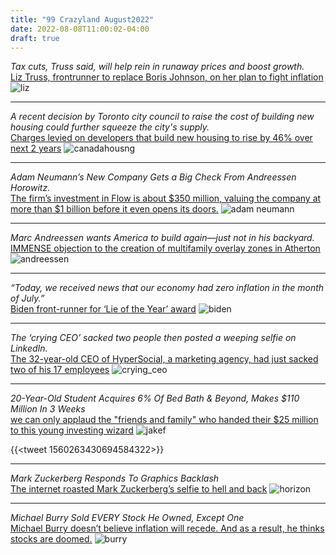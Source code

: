 ```yaml
---
title: "99 Crazyland August2022"
date: 2022-08-08T11:00:02-04:00
draft: true
---
```


_Tax cuts, Truss said, will help rein in runaway prices and boost growth._<br/>
[Liz Truss, frontrunner to replace Boris Johnson, on her plan to fight inflation](https://www.cnn.com/2022/08/08/economy/liz-truss-economic-plan-flaws/index.html)
![liz](/images/liz.jpg)

----


_A recent decision by Toronto city council to raise the cost of building new housing could further squeeze the city's supply._
<br/>
[Charges levied on developers that build new housing to rise by 46% over next 2 years](https://www.cbc.ca/news/canada/toronto/toronto-development-fee-increase-1.6544780)
![canadahousng](/images/canadahousing.webp)

----
_Adam Neumann’s New Company Gets a Big Check From Andreessen Horowitz._
<br/>
[The firm’s investment in Flow is about $350 million, valuing the company at more than $1 billion before it even opens its doors.](https://www.nytimes.com/2022/08/15/business/dealbook/adam-neumann-wework-startup.html)
![adam neumann](/images/adam.jpg)

----

_Marc Andreessen wants America to build again—just not in his backyard._<br/>
[IMMENSE objection to the creation of multifamily overlay zones in Atherton](https://fortune.com/2022/08/06/marc-andreessen-billionaire-nimby-yimby-its-time-to-build/)
![andreessen](/images/andreessen.webp)

----


_“Today, we received news that our economy had zero inflation in the month of July.”_<br/>
[Biden front-runner for ‘Lie of the Year’ award](https://thehill.com/opinion/finance/3601540-biden-frontrunner-for-lie-of-the-year-award-as-many-in-media-look-the-other-way/)
![biden](/images/biden.jpg)

----

_The ‘crying CEO’ sacked two people then posted a weeping selfie on LinkedIn._<br/>
[The 32-year-old CEO of HyperSocial, a marketing agency, had just sacked two of his 17 employees](https://www.linkedin.com/posts/bradenwallake_this-will-be-the-most-vulnerable-thing-ill-activity-6962886723617910784-_L4w)
![crying_ceo](/images/crying_ceo.jpg)

----

_20-Year-Old Student Acquires 6% Of Bed Bath & Beyond, Makes $110 Million In 3 Weeks_<br/>
[we can only applaud the "friends and family" who handed their $25 million to this young investing wizard](https://www.zerohedge.com/markets/sureal-story-20-year-old-student-acquires-6-bed-bath-beyond-makes-110-million-3-weeks)
![jakef](/images/jakef.png)

{{<tweet 1560263430694584322>}}

----
_Mark Zuckerberg Responds To Graphics Backlash_<br/>
[The internet roasted Mark Zuckerberg’s selfie to hell and back](https://kotaku.com/meta-mark-zuckerberg-facebook-horizon-worlds-graphics-1849435467?scrolla=5eb6d68b7fedc32c19ef33b4)
![horizon](/images/horizon.webp)

----
_Michael Burry Sold EVERY Stock He Owned, Except One_<br/>
[Michael Burry doesn’t believe inflation will recede. And as a result, he thinks stocks are doomed.](https://investorplace.com/hypergrowthinvesting/2022/08/legend-michael-burry-sold-every-stock-he-owned-except-one/)
![burry](/images/burry.webp)


